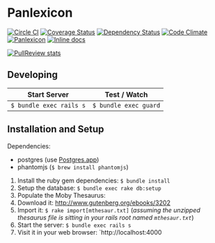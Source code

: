 # Panlexicon

[![Circle CI](https://circleci.com/gh/bensheldon/panlexicon-rails.svg?style=shield)](https://circleci.com/gh/bensheldon/panlexicon-rails)
[![Coverage Status](https://coveralls.io/repos/bensheldon/panlexicon-rails/badge.png?branch=master)](https://coveralls.io/r/bensheldon/panlexicon-rails?branch=master)
[![Dependency Status](https://gemnasium.com/bensheldon/panlexicon-rails.png)](https://gemnasium.com/bensheldon/panlexicon-rails)
[![Code Climate](https://codeclimate.com/github/bensheldon/panlexicon-rails.svg)](https://codeclimate.com/github/bensheldon/panlexicon-rails)
[![Panlexicon](http://img.shields.io/badge/words-103,256-blue.svg)](http://panlexicon.com)
[![Inline docs](http://inch-ci.org/github/bensheldon/panlexicon-rails.svg?branch=master)](http://inch-ci.org/github/bensheldon/panlexicon-rails)

[![PullReview stats](https://www.pullreview.com/github/bensheldon/panlexicon-rails/badges/master.svg?type=full)](https://www.pullreview.com/github/bensheldon/panlexicon-rails/reviews/master)

Developing
----------

Start Server | Test / Watch
-------------|-----------
`$ bundle exec rails s`   | `$ bundle exec guard`

Installation and Setup
----------------------

Dependencies:
- postgres (use [Postgres.app](http://postgresapp.com/))
- phantomjs (`$ brew install phantomjs`)

1. Install the ruby gem dependencies: `$ bundle install`
2. Setup the database: `$ bundle exec rake db:setup`
3. Populate the Moby Thesaurus:
  1. Download it: http://www.gutenberg.org/ebooks/3202
  2. Import it: `$ rake import[mthesaur.txt]` (_assuming the unzipped thesaurus file is sitting in your rails root named `mthesaur.txt`_)
4. Start the server: `$ bundle exec rails s`
5. Visit it in your web browser: `http://localhost:4000
